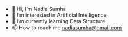 - 👋 Hi, I’m Nadia Sumha
- 👀 I’m interested in Artificial Intelligence
- 🌱 I’m currently learning Data Structure
- 📫 How to reach me nadiasumha@gmail.com

<!---
nadiasumha/nadiasumha is a ✨ special ✨ repository because its `README.md` (this file) appears on your GitHub profile.
You can click the Preview link to take a look at your changes.
--->
